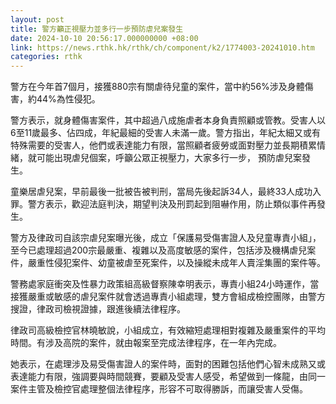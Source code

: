 ```yaml
---
layout: post
title: 警方籲正視壓力並多行一步預防虐兒案發生
date: 2024-10-10 20:56:17.000000000 +08:00
link: https://news.rthk.hk/rthk/ch/component/k2/1774003-20241010.htm
categories: rthk
---
```


警方在今年首7個月，接獲880宗有關虐待兒童的案件，當中約56%涉及身體傷害，約44%為性侵犯。

警方表示，就身體傷害案件，其中超過八成施虐者本身負責照顧或管教。受害人以6至11歲最多、佔四成，年紀最細的受害人未滿一歲。警方指出，年紀太細又或有特殊需要的受害人，他們或表達能力有限，當照顧者疲勞或面對壓力並長期積累情緒，就可能出現虐兒個案，呼籲公眾正視壓力，大家多行一步， 預防虐兒案發生。

童樂居虐兒案，早前最後一批被告被判刑，當局先後起訴34人，最終33人成功入罪。警方表示，歡迎法庭判決，期望判決及刑罰起到阻嚇作用，防止類似事件再發生。

警方及律政司自該宗虐兒案曝光後，成立「保護易受傷害證人及兒童專責小組」，至今已處理超過200宗最嚴重、複雜以及高度敏感的案件，包括涉及機構虐兒案件，嚴重性侵犯案件、幼童被虐至死案件，以及操縱未成年人賣淫集團的案件等。

警務處家庭衝突及性暴力政策組高級督察陳幸明表示，專責小組24小時運作，當接獲嚴重或敏感的虐兒案件就會透過專責小組處理，雙方會組成檢控團隊，由警方搜證，律政司檢視證據，跟進後續法律程序。 

律政司高級檢控官林曉敏說，小組成立，有效縮短處理相對複雜及嚴重案件的平均時間。有涉及高院的案件，就由報案至完成法律程序，在一年內完成。

她表示，在處理涉及易受傷害證人的案件時，面對的困難包括他們心智未成熟又或表達能力有限，強調要與時間競賽，要顧及受害人感受，希望做到一條龍，由同一案件主管及檢控官處理整個法律程序，形容不可取得勝訴，而讓受害人受傷。
